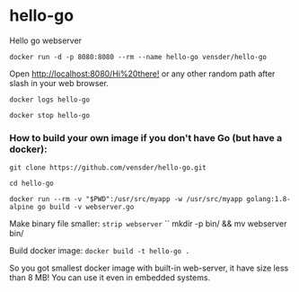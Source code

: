 # hello-go

Hello go webserver

``docker run -d -p 8080:8080 --rm --name hello-go vensder/hello-go``

Open [http://localhost:8080/Hi%20there!](http://localhost:8080/Hi%20there!) or any other random path after slash in your web browser.

``docker logs hello-go``

``docker stop hello-go``

### How to build your own image if you don't have Go (but have a docker):

``git clone https://github.com/vensder/hello-go.git``

``cd hello-go``

``docker run --rm -v "$PWD":/usr/src/myapp -w /usr/src/myapp golang:1.8-alpine go build -v webserver.go``

Make binary file smaller:
``strip webserver``
`` mkdir -p bin/ && mv webserver bin/

Build docker image:
``docker build -t hello-go .``

So you got smallest docker image with built-in web-server, it have size less than 8 MB!
You can use it even in embedded systems.

